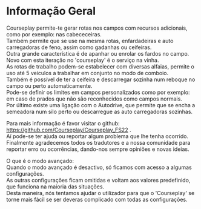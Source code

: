 # Informação Geral

  
Courseplay permite-te gerar rotas nos campos com recursos adicionais, como por exemplo: nas cabececeiras.  
Também permite que se use na mesma rotas, enfardadeiras e auto carregadoras de feno, assim como gadanhas ou ceifeiras.  
Outra grande característica é de apanhar ou enrolar os fardos no campo.  
Novo com esta iteração no 'courseplay' é o serviço na vinha.  
As rotas de trabalho podem-se estabelecer com diversas alfaias, permite o uso até 5 veículos a trabalhar em conjunto no modo de comboio.  
Também é possível de ter a ceifeira e descarregar sozinha num reboque no campo ou perto automaticamente.  
Pode-se definir os limites em campos personalizados como por exemplo: em caso de prados que não são reconhecidos como campos normais.  
Por último existe uma ligação com o Autodrive, que permite que se encha a semeadora num silo perto ou descarregue as auto carregadoras sozinhas.  
  
Para mais informação é favor visitar o github: https://github.com/Courseplay/Courseplay_FS22 .  
Aí pode-se ter ajuda ou reportar algum problema que lhe tenha ocorrido.  
Finalmente agradecemos todos os tradutores e a nossa comunidade para reportar erro ou ocorrências, dando-nos sempre opiniões e novas ideias.  
  
O que é o modo avançado:  
Quando o modo avançado é desactivo, só ficamos com acesso a algumas configurações.  
As outras configurações ficam omitidas e voltam aos valores predefinido, que funciona na maioria das situações.  
Desta maneira, nós tentamos ajudar o utilizador para que o 'Courseplay' se torne mais fácil se ser deveras complicado com todas as configurações.  


